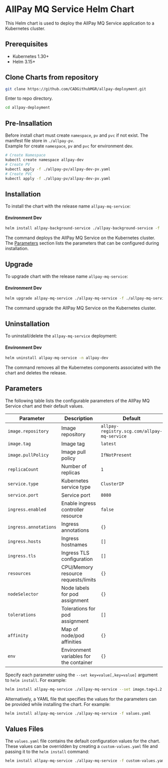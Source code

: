 # AllPay MQ Service Helm Chart

This Helm chart is used to deploy the AllPay MQ Service application to a Kubernetes cluster.

## Prerequisites

- Kubernetes 1.30+
- Helm 3.15+

## Clone Charts from repository

```bash
git clone https://github.com/CADGithubMGR/allpay-deployment.git
```
Enter to repo directory.
```bash
cd allpay-deployment
```
## Pre-Insallation
Before install chart must create `namespace`, `pv` and `pvc` if not exist. The manifest file store in `./allpay-pv`.
<br/>Example for create `namespace`, `pv` and `pvc` for environment dev.
```bash
# Create Namespace
kubectl create namespace allpay-dev
# Create PV
kubectl apply -f ./allpay-pv/allpay-dev-pv.yaml
# Create PVC
kubectl apply -f ./allpay-pv/allpay-dev-pv.yaml
```

## Installation

To install the chart with the release name `allpay-mq-service`:

#### Environment Dev

```bash
helm install allpay-background-service ./allpay-background-service -f ./allpay-background-service/values.dev.yaml -n allpay-dev
```

The command deploys the AllPay MQ Service on the Kubernetes cluster. The [Parameters](#parameters) section lists the parameters that can be configured during installation.

## Upgrade

To upgrade chart with the release name `allpay-mq-service`:

#### Environment Dev

```bash
helm upgrade allpay-mq-service ./allpay-mq-service -f ./allpay-mq-service/values.dev.yaml -n allpay-dev
```

The command upgrade the AllPay MQ Service on the Kubernetes cluster.

## Uninstallation

To uninstall/delete the `allpay-mq-service` deployment:

#### Environment Dev

```bash
helm uninstall allpay-mq-service -n allpay-dev
```

The command removes all the Kubernetes components associated with the chart and deletes the release.

## Parameters

The following table lists the configurable parameters of the AllPay MQ Service chart and their default values.

| Parameter                        | Description                                                  | Default                   |
|----------------------------------|--------------------------------------------------------------|---------------------------|
| `image.repository`               | Image repository                                             | `allpay-registry.scg.com/allpay-mq-service` |
| `image.tag`                      | Image tag                                                    | `latest`                  |
| `image.pullPolicy`               | Image pull policy                                            | `IfNotPresent`            |
| `replicaCount`                   | Number of replicas                                           | `1`                       |
| `service.type`                   | Kubernetes service type                                      | `ClusterIP`               |
| `service.port`                   | Service port                                                 | `8080`                    |
| `ingress.enabled`                | Enable ingress controller resource                           | `false`                   |
| `ingress.annotations`            | Ingress annotations                                          | `{}`                      |
| `ingress.hosts`                  | Ingress hostnames                                            | `[]`                      |
| `ingress.tls`                    | Ingress TLS configuration                                    | `[]`                      |
| `resources`                      | CPU/Memory resource requests/limits                          | `{}`                      |
| `nodeSelector`                   | Node labels for pod assignment                               | `{}`                      |
| `tolerations`                    | Tolerations for pod assignment                               | `[]`                      |
| `affinity`                       | Map of node/pod affinities                                   | `{}`                      |
| `env`                            | Environment variables for the container                      | `{}`                      |

Specify each parameter using the `--set key=value[,key=value]` argument to `helm install`. For example:

```bash
helm install allpay-mq-service ./allpay-mq-service --set image.tag=1.2.3,replicaCount=2
```

Alternatively, a YAML file that specifies the values for the parameters can be provided while installing the chart. For example:

```bash
helm install allpay-mq-service ./allpay-mq-service -f values.yaml
```

## Values Files

The `values.yaml` file contains the default configuration values for the chart. These values can be overridden by creating a `custom-values.yaml` file and passing it to the `helm install` command:

```bash
helm install allpay-mq-service ./allpay-mq-service -f custom-values.yaml
```
